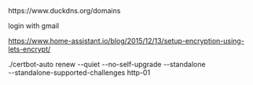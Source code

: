 <link>https://www.duckdns.org/domains</link>

login with gmail 


https://www.home-assistant.io/blog/2015/12/13/setup-encryption-using-lets-encrypt/

./certbot-auto renew --quiet --no-self-upgrade --standalone \
                     --standalone-supported-challenges http-01
